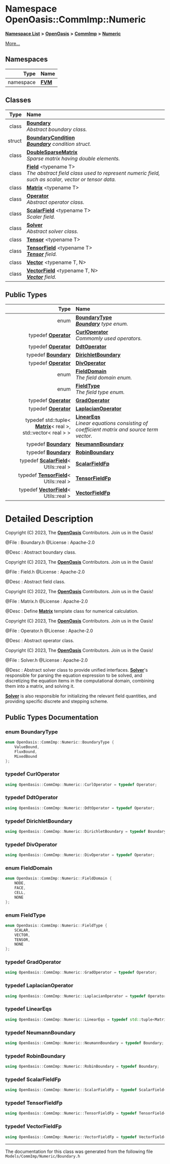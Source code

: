 

# Namespace OpenOasis::CommImp::Numeric



[**Namespace List**](namespaces.md) **>** [**OpenOasis**](namespace_open_oasis.md) **>** [**CommImp**](namespace_open_oasis_1_1_comm_imp.md) **>** [**Numeric**](namespace_open_oasis_1_1_comm_imp_1_1_numeric.md)



[More...](#detailed-description)














## Namespaces

| Type | Name |
| ---: | :--- |
| namespace | [**FVM**](namespace_open_oasis_1_1_comm_imp_1_1_numeric_1_1_f_v_m.md) <br> |


## Classes

| Type | Name |
| ---: | :--- |
| class | [**Boundary**](class_open_oasis_1_1_comm_imp_1_1_numeric_1_1_boundary.md) <br>_Abstract boundary class._  |
| struct | [**BoundaryCondition**](struct_open_oasis_1_1_comm_imp_1_1_numeric_1_1_boundary_condition.md) <br>[_**Boundary**_](class_open_oasis_1_1_comm_imp_1_1_numeric_1_1_boundary.md) _condition struct._ |
| class | [**DoubleSparseMatrix**](class_open_oasis_1_1_comm_imp_1_1_numeric_1_1_double_sparse_matrix.md) <br>_Sparse matrix having double elements._  |
| class | [**Field**](class_open_oasis_1_1_comm_imp_1_1_numeric_1_1_field.md) &lt;typename T&gt;<br>_The abstract field class used to represent numeric field, such as scalar, vector or tensor data._  |
| class | [**Matrix**](class_open_oasis_1_1_comm_imp_1_1_numeric_1_1_matrix.md) &lt;typename T&gt;<br> |
| class | [**Operator**](class_open_oasis_1_1_comm_imp_1_1_numeric_1_1_operator.md) <br>_Abstract operator class._  |
| class | [**ScalarField**](class_open_oasis_1_1_comm_imp_1_1_numeric_1_1_scalar_field.md) &lt;typename T&gt;<br>_Scaler field._  |
| class | [**Solver**](class_open_oasis_1_1_comm_imp_1_1_numeric_1_1_solver.md) <br>_Abstract solver class._  |
| class | [**Tensor**](class_open_oasis_1_1_comm_imp_1_1_numeric_1_1_tensor.md) &lt;typename T&gt;<br> |
| class | [**TensorField**](class_open_oasis_1_1_comm_imp_1_1_numeric_1_1_tensor_field.md) &lt;typename T&gt;<br>[_**Tensor**_](class_open_oasis_1_1_comm_imp_1_1_numeric_1_1_tensor.md) _field._ |
| class | [**Vector**](class_open_oasis_1_1_comm_imp_1_1_numeric_1_1_vector.md) &lt;typename T, N&gt;<br> |
| class | [**VectorField**](class_open_oasis_1_1_comm_imp_1_1_numeric_1_1_vector_field.md) &lt;typename T, N&gt;<br>[_**Vector**_](class_open_oasis_1_1_comm_imp_1_1_numeric_1_1_vector.md) _field._ |


## Public Types

| Type | Name |
| ---: | :--- |
| enum  | [**BoundaryType**](#enum-boundarytype)  <br>[_**Boundary**_](class_open_oasis_1_1_comm_imp_1_1_numeric_1_1_boundary.md) _type enum._ |
| typedef [**Operator**](class_open_oasis_1_1_comm_imp_1_1_numeric_1_1_operator.md) | [**CurlOperator**](#typedef-curloperator)  <br>_Commomly used operators._  |
| typedef [**Operator**](class_open_oasis_1_1_comm_imp_1_1_numeric_1_1_operator.md) | [**DdtOperator**](#typedef-ddtoperator)  <br> |
| typedef [**Boundary**](class_open_oasis_1_1_comm_imp_1_1_numeric_1_1_boundary.md) | [**DirichletBoundary**](#typedef-dirichletboundary)  <br> |
| typedef [**Operator**](class_open_oasis_1_1_comm_imp_1_1_numeric_1_1_operator.md) | [**DivOperator**](#typedef-divoperator)  <br> |
| enum  | [**FieldDomain**](#enum-fielddomain)  <br>_The field domain enum._  |
| enum  | [**FieldType**](#enum-fieldtype)  <br>_The field type enum._  |
| typedef [**Operator**](class_open_oasis_1_1_comm_imp_1_1_numeric_1_1_operator.md) | [**GradOperator**](#typedef-gradoperator)  <br> |
| typedef [**Operator**](class_open_oasis_1_1_comm_imp_1_1_numeric_1_1_operator.md) | [**LaplacianOperator**](#typedef-laplacianoperator)  <br> |
| typedef std::tuple&lt; [**Matrix**](class_open_oasis_1_1_comm_imp_1_1_numeric_1_1_matrix.md)&lt; real &gt;, std::vector&lt; real &gt; &gt; | [**LinearEqs**](#typedef-lineareqs)  <br>_Linear equations consisting of coefficient matrix and source term vector._  |
| typedef [**Boundary**](class_open_oasis_1_1_comm_imp_1_1_numeric_1_1_boundary.md) | [**NeumannBoundary**](#typedef-neumannboundary)  <br> |
| typedef [**Boundary**](class_open_oasis_1_1_comm_imp_1_1_numeric_1_1_boundary.md) | [**RobinBoundary**](#typedef-robinboundary)  <br> |
| typedef [**ScalarField**](class_open_oasis_1_1_comm_imp_1_1_numeric_1_1_scalar_field.md)&lt; Utils::real &gt; | [**ScalarFieldFp**](#typedef-scalarfieldfp)  <br> |
| typedef [**TensorField**](class_open_oasis_1_1_comm_imp_1_1_numeric_1_1_tensor_field.md)&lt; Utils::real &gt; | [**TensorFieldFp**](#typedef-tensorfieldfp)  <br> |
| typedef [**VectorField**](class_open_oasis_1_1_comm_imp_1_1_numeric_1_1_vector_field.md)&lt; Utils::real &gt; | [**VectorFieldFp**](#typedef-vectorfieldfp)  <br> |
















































# Detailed Description



 Copyright (C) 2023, The [**OpenOasis**](namespace_open_oasis.md) Contributors. Join us in the Oasis!


@File : Boundary.h @License : Apache-2.0


@Desc : Abstract boundary class.



 Copyright (C) 2023, The [**OpenOasis**](namespace_open_oasis.md) Contributors. Join us in the Oasis!


@File : Field.h @License : Apache-2.0


@Desc : Abstract field class.



 Copyright (C) 2022, The [**OpenOasis**](namespace_open_oasis.md) Contributors. Join us in the Oasis!


@File : Matrix.h @License : Apache-2.0


@Desc : Define [**Matrix**](class_open_oasis_1_1_comm_imp_1_1_numeric_1_1_matrix.md) template class for numerical calculation.



 Copyright (C) 2023, The [**OpenOasis**](namespace_open_oasis.md) Contributors. Join us in the Oasis!


@File : Operator.h @License : Apache-2.0


@Desc : Abstract operator class.



 Copyright (C) 2023, The [**OpenOasis**](namespace_open_oasis.md) Contributors. Join us in the Oasis!


@File : Solver.h @License : Apache-2.0


@Desc : Abstract solver class to provide unified interfaces. [**Solver**](class_open_oasis_1_1_comm_imp_1_1_numeric_1_1_solver.md)'s responsible for parsing the equation expression to be solved, and discretizing the equation items in the computational domain, combining them into a matrix, and solving it.


[**Solver**](class_open_oasis_1_1_comm_imp_1_1_numeric_1_1_solver.md) is also responsible for initializing the relevant field quantities, and providing specific discrete and stepping scheme. 


    
## Public Types Documentation




### enum BoundaryType 

```C++
enum OpenOasis::CommImp::Numeric::BoundaryType {
    ValueBound,
    FluxBound,
    MixedBound
};
```






### typedef CurlOperator 

```C++
using OpenOasis::CommImp::Numeric::CurlOperator = typedef Operator;
```






### typedef DdtOperator 

```C++
using OpenOasis::CommImp::Numeric::DdtOperator = typedef Operator;
```






### typedef DirichletBoundary 

```C++
using OpenOasis::CommImp::Numeric::DirichletBoundary = typedef Boundary;
```






### typedef DivOperator 

```C++
using OpenOasis::CommImp::Numeric::DivOperator = typedef Operator;
```






### enum FieldDomain 

```C++
enum OpenOasis::CommImp::Numeric::FieldDomain {
    NODE,
    FACE,
    CELL,
    NONE
};
```






### enum FieldType 

```C++
enum OpenOasis::CommImp::Numeric::FieldType {
    SCALAR,
    VECTOR,
    TENSOR,
    NONE
};
```






### typedef GradOperator 

```C++
using OpenOasis::CommImp::Numeric::GradOperator = typedef Operator;
```






### typedef LaplacianOperator 

```C++
using OpenOasis::CommImp::Numeric::LaplacianOperator = typedef Operator;
```






### typedef LinearEqs 

```C++
using OpenOasis::CommImp::Numeric::LinearEqs = typedef std::tuple<Matrix<real>, std::vector<real> >;
```






### typedef NeumannBoundary 

```C++
using OpenOasis::CommImp::Numeric::NeumannBoundary = typedef Boundary;
```






### typedef RobinBoundary 

```C++
using OpenOasis::CommImp::Numeric::RobinBoundary = typedef Boundary;
```






### typedef ScalarFieldFp 

```C++
using OpenOasis::CommImp::Numeric::ScalarFieldFp = typedef ScalarField<Utils::real>;
```






### typedef TensorFieldFp 

```C++
using OpenOasis::CommImp::Numeric::TensorFieldFp = typedef TensorField<Utils::real>;
```






### typedef VectorFieldFp 

```C++
using OpenOasis::CommImp::Numeric::VectorFieldFp = typedef VectorField<Utils::real>;
```




------------------------------
The documentation for this class was generated from the following file `Models/CommImp/Numeric/Boundary.h`

